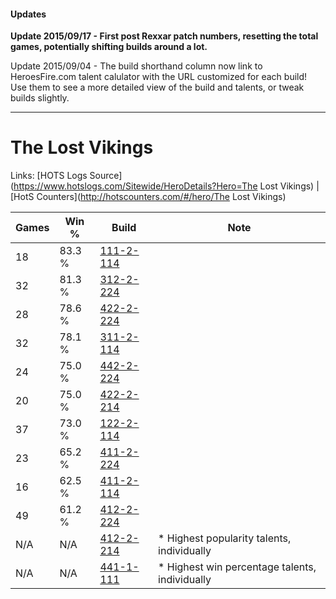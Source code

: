 #### Updates
**Update 2015/09/17 - First post Rexxar patch numbers, resetting the total games, potentially shifting builds around a lot.**

Update 2015/09/04 - The build shorthand column now link to HeroesFire.com talent calulator with the URL customized for each build!  
Use them to see a more detailed view of the build and talents, or tweak builds slightly.

***

# The Lost Vikings

Links: [HOTS Logs Source](https://www.hotslogs.com/Sitewide/HeroDetails?Hero=The Lost Vikings) | [HotS Counters](http://hotscounters.com/#/hero/The Lost Vikings)

Games  | Win %  | Build     | Note
-----  | -----  | -----     | ----
18     | 83.3 % | [111-2-114](http://www.heroesfire.com/hots/talent-calculator/the-lost-vikings#gOwo) | 
32     | 81.3 % | [312-2-224](http://www.heroesfire.com/hots/talent-calculator/the-lost-vikings#o3gm) | 
28     | 78.6 % | [422-2-224](http://www.heroesfire.com/hots/talent-calculator/the-lost-vikings#sGEG) | 
32     | 78.1 % | [311-2-114](http://www.heroesfire.com/hots/talent-calculator/the-lost-vikings#o1Co) | 
24     | 75.0 % | [442-2-224](http://www.heroesfire.com/hots/talent-calculator/the-lost-vikings#t13G) | 
20     | 75.0 % | [422-2-214](http://www.heroesfire.com/hots/talent-calculator/the-lost-vikings#sGE6) | 
37     | 73.0 % | [122-2-114](http://www.heroesfire.com/hots/talent-calculator/the-lost-vikings#gpnY) | 
23     | 65.2 % | [411-2-224](http://www.heroesfire.com/hots/talent-calculator/the-lost-vikings#rrNW) | 
16     | 62.5 % | [411-2-114](http://www.heroesfire.com/hots/talent-calculator/the-lost-vikings#rrLo) | 
49     | 61.2 % | [412-2-224](http://www.heroesfire.com/hots/talent-calculator/the-lost-vikings#rtpm) | 
N/A    | N/A    | [412-2-214](http://www.heroesfire.com/hots/talent-calculator/the-lost-vikings#rtpc) | * Highest popularity talents, individually
N/A    | N/A    | [441-1-111](http://www.heroesfire.com/hots/talent-calculator/the-lost-vikings#s-Ld) | * Highest win percentage talents, individually
